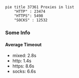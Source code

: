 
```mermaid
pie title 37361 Proxies in list
    "HTTP" : 23474
    "HTTPS": 5498
    "SOCKS" : 12532
```

### Some Info
#### Average Timeout

- mixed: 2.8s
- http: 1.4s
- https: 8.6s
- socks: 6.6s